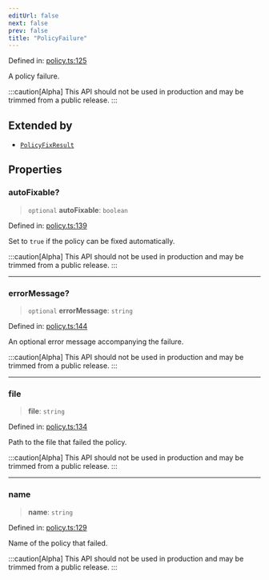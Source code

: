 ```yaml
---
editUrl: false
next: false
prev: false
title: "PolicyFailure"
---
```


Defined in: [policy.ts:125](https://github.com/tylerbutler/tools-monorepo/blob/main/packages/repopo/src/policy.ts#L125)

A policy failure.

:::caution[Alpha]
This API should not be used in production and may be trimmed from a public release.
:::

## Extended by

- [`PolicyFixResult`](/api/interfaces/policyfixresult/)

## Properties

### autoFixable?

> `optional` **autoFixable**: `boolean`

Defined in: [policy.ts:139](https://github.com/tylerbutler/tools-monorepo/blob/main/packages/repopo/src/policy.ts#L139)

Set to `true` if the policy can be fixed automatically.

:::caution[Alpha]
This API should not be used in production and may be trimmed from a public release.
:::

***

### errorMessage?

> `optional` **errorMessage**: `string`

Defined in: [policy.ts:144](https://github.com/tylerbutler/tools-monorepo/blob/main/packages/repopo/src/policy.ts#L144)

An optional error message accompanying the failure.

:::caution[Alpha]
This API should not be used in production and may be trimmed from a public release.
:::

***

### file

> **file**: `string`

Defined in: [policy.ts:134](https://github.com/tylerbutler/tools-monorepo/blob/main/packages/repopo/src/policy.ts#L134)

Path to the file that failed the policy.

:::caution[Alpha]
This API should not be used in production and may be trimmed from a public release.
:::

***

### name

> **name**: `string`

Defined in: [policy.ts:129](https://github.com/tylerbutler/tools-monorepo/blob/main/packages/repopo/src/policy.ts#L129)

Name of the policy that failed.

:::caution[Alpha]
This API should not be used in production and may be trimmed from a public release.
:::
